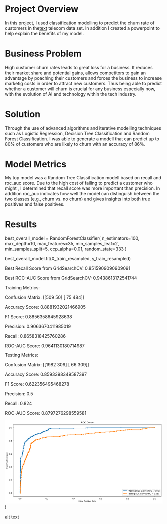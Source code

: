 # Project Overview
In this project, I used classification modelling to predict the churn rate of customers in the[text](bigml_59c28831336c6604c800002a.csv)   telecom data set.
In addition I created a powerpoint to help explain the benefits of my model.
# Business Problem
High customer churn rates leads to great loss for a business. It reduces their market share and potential gains,
allows competitors to gain an advantage by poaching their customers and forces the business to increase marketig costs in order to attract new customers. Thus being able to predict whether a customer will churn is crucial for 
any business especially now, with the evolution of AI and technology within the tech industry.
# Solution
Through the use of advanced algorithms and iterative modelling techniques such as Logistic Regression, Decision Tree Classification and Random Forest Classification. I was able to generate a modell that can predict up to 80% of customers who are likely to churn with an accuracy of 86%.
# Model Metrics
My top model was a Random Tree Classification modell based on recall and roc_auc score. Due to the high cost of failing to predict a customer who might , I determined that recall score was more important than precision. In addition roc_auc indicates how well the model can distinguish between the two classes (e.g., churn vs. no churn) and gives insights into both true positives and false positives.
# Results
best_overall_model = RandomForestClassifier(
    n_estimators=100,
    max_depth=10,
    max_features=35,
    min_samples_leaf=2,
    min_samples_split=5,
    ccp_alpha=0.01,
    random_state=333
)

best_overall_model.fit(X_train_resampled, y_train_resampled)


Best Recall Score from GridSearchCV: 0.8515909090909091


Best ROC-AUC Score from GridSearchCV: 0.9438613172541744


Training Metrics:


Confusion Matrix:
 [[509  50]
 [ 75 484]]


Accuracy Score: 0.8881932021466905


F1 Score: 0.8856358645928638


Precision: 0.9063670411985019


Recall: 0.8658318425760286


ROC-AUC Score: 0.9641130180714987

Testing Metrics:


Confusion Matrix:
 [[1982  309]
 [  66  309]]


Accuracy Score: 0.8593398349587397


F1 Score: 0.622356495468278


Precision: 0.5


Recall: 0.824


ROC-AUC Score: 0.8797276298559581


![alt text](image.png)!









[alt text](image-1.png)

